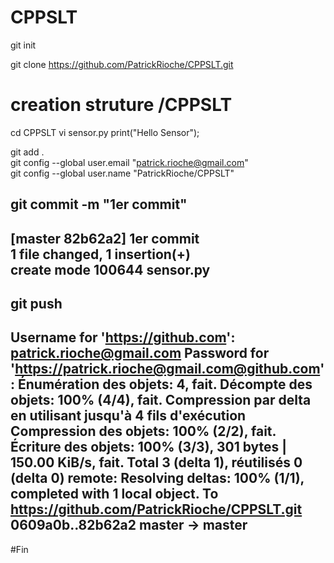 # CPPSLT

git init

git clone https://github.com/PatrickRioche/CPPSLT.git

# creation struture /CPPSLT 
cd CPPSLT
vi sensor.py
<nl>
print("Hello Sensor");
<nl>
 
 git add .<br>
 git config --global user.email "patrick.rioche@gmail.com"<br>
 git config --global user.name "PatrickRioche/CPPSLT"
 
 git commit -m "1er commit"
----------------------
[master 82b62a2] 1er commit<br>
 1 file changed, 1 insertion(+)<br>
 create mode 100644 sensor.py<br>
----------------------

git push
----------------------
Username for 'https://github.com': patrick.rioche@gmail.com
Password for 'https://patrick.rioche@gmail.com@github.com': 
Énumération des objets: 4, fait.
Décompte des objets: 100% (4/4), fait.
Compression par delta en utilisant jusqu'à 4 fils d'exécution
Compression des objets: 100% (2/2), fait.
Écriture des objets: 100% (3/3), 301 bytes | 150.00 KiB/s, fait.
Total 3 (delta 1), réutilisés 0 (delta 0)
remote: Resolving deltas: 100% (1/1), completed with 1 local object.
To https://github.com/PatrickRioche/CPPSLT.git
   0609a0b..82b62a2  master -> master
----------------------

#Fin
